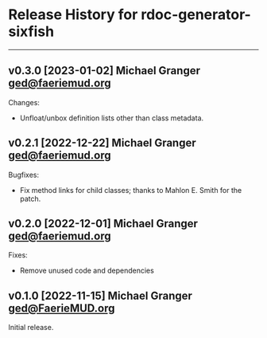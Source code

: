 # Release History for rdoc-generator-sixfish

---
## v0.3.0 [2023-01-02] Michael Granger <ged@faeriemud.org>

Changes:

- Unfloat/unbox definition lists other than class metadata.


## v0.2.1 [2022-12-22] Michael Granger <ged@faeriemud.org>

Bugfixes:

- Fix method links for child classes; thanks to Mahlon E. Smith for the patch.


## v0.2.0 [2022-12-01] Michael Granger <ged@faeriemud.org>

Fixes:

- Remove unused code and dependencies


## v0.1.0 [2022-11-15] Michael Granger <ged@FaerieMUD.org>

Initial release.

